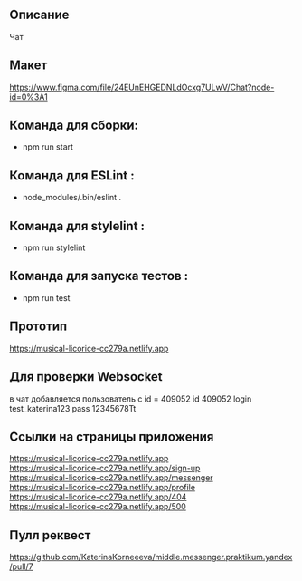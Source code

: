 ## Описание 
Чат

## Макет
https://www.figma.com/file/24EUnEHGEDNLdOcxg7ULwV/Chat?node-id=0%3A1

## Команда для сборки:
- npm run start

## Команда для ESLint :
- node_modules/.bin/eslint .  

## Команда для stylelint :
- npm run stylelint  

## Команда для запуска тестов :
- npm run test  

## Прототип 
https://musical-licorice-cc279a.netlify.app

## Для проверки  Websocket
в чат добавляется пользователь  c id = 409052
id 409052
login test_katerina123
pass 12345678Tt

## Ссылки на страницы приложения
https://musical-licorice-cc279a.netlify.app <br />
https://musical-licorice-cc279a.netlify.app/sign-up <br />
https://musical-licorice-cc279a.netlify.app/messenger <br />
https://musical-licorice-cc279a.netlify.app/profile <br />
https://musical-licorice-cc279a.netlify.app/404 <br />
https://musical-licorice-cc279a.netlify.app/500 

## Пулл реквест
https://github.com/KaterinaKorneeeva/middle.messenger.praktikum.yandex/pull/7

